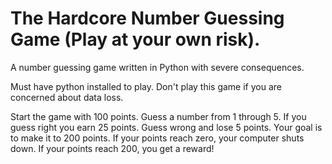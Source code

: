# The Hardcore Number Guessing Game (Play at your own risk).
A number guessing game written in Python with severe consequences.

Must have python installed to play. Don't play this game if you are concerned about data loss.

Start the game with 100 points. Guess a number from 1 through 5. If you guess right you earn 25 points. Guess wrong and lose 5 points.
Your goal is to make it to 200 points. If your points reach zero, your computer shuts down. If your points reach 200, you get a reward!
